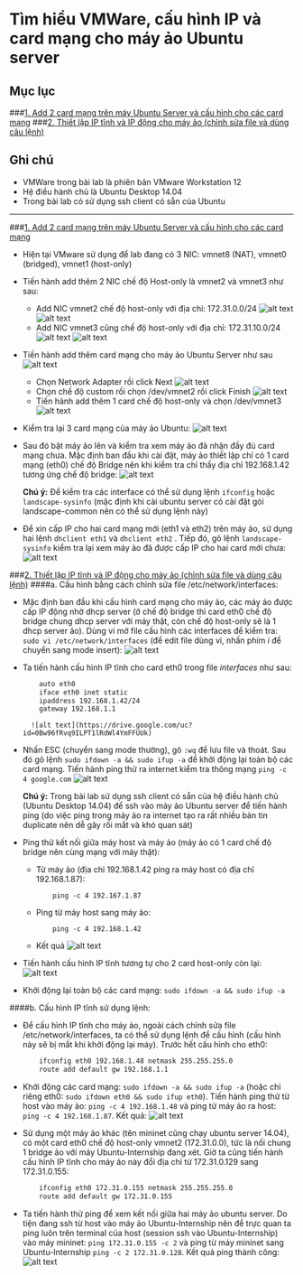 # Tìm hiểu VMWare, cấu hình IP và card mạng cho máy ảo Ubuntu server

## Mục lục
###[1. Add 2 card mạng trên máy Ubuntu Server và cấu hình cho các card mạng](#add_nic)
###[2. Thiết lập IP tĩnh và IP động cho máy ảo (chỉnh sửa file và dùng câu lệnh)](#set_ip)

## Ghi chú
* VMWare trong bài lab là phiên bản VMware Workstation 12
* Hệ điều hành chủ là Ubuntu Desktop 14.04
* Trong bài lab có sử dụng ssh client có sẵn của Ubuntu

---
###[1. Add 2 card mạng trên máy Ubuntu Server và cấu hình cho các card mạng](https://github.com/thaihust/vnpt-cloud-internship/blob/master/041416_Pham-Hong-Thai_Bao-cao-tim-hieu-VMware.md#add_nic)
- Hiện tại VMware sử dụng để lab đang có 3 NIC:  vmnet8 (NAT), vmnet0 (bridged), vmnet1 (host-only)   
- Tiến hành add thêm 2 NIC chế độ Host-only là vmnet2 và vmnet3 như sau:
	+ Add NIC vmnet2 chế độ host-only với địa chỉ: 172.31.0.0/24
		![alt text](https://drive.google.com/uc?id=0Bw96fRvq9ILPX0VkSjc5WTRtYnM)
		![alt text](https://drive.google.com/uc?id=0Bw96fRvq9ILPWjJYTkh2cC02Q2c)
	+ Add NIC vmnet3 cũng chế độ host-only với địa chỉ: 172.31.10.0/24
		![alt text](https://drive.google.com/uc?id=0Bw96fRvq9ILPYU5meUVtTVJKNkk)
		![alt text](https://drive.google.com/uc?id=0Bw96fRvq9ILPRlRiVUoxSW91am8)

- Tiến hành add thêm card mạng cho máy ảo Ubuntu Server như sau
 		![alt text](https://drive.google.com/uc?id=0Bw96fRvq9ILPeVpRMXU1N3FUdjQ)
 	+ Chọn Network Adapter rồi click Next
 		![alt text](https://drive.google.com/uc?id=0Bw96fRvq9ILPYUJxSkJMWHlwcDQ)
 	+ Chọn chế độ custom rồi chọn /dev/vmnet2 rồi click Finish
 		![alt text](https://drive.google.com/uc?id=0Bw96fRvq9ILPWFhJdlNxeVE5TVU)
 	+ Tiến hành add thêm 1 card chế độ host-only và chọn /dev/vmnet3
 		![alt text](https://drive.google.com/uc?id=0Bw96fRvq9ILPM1J2UzFuSnd4akU)
- Kiểm tra lại 3 card mạng của máy ảo Ubuntu:
		![alt text](https://drive.google.com/uc?id=0Bw96fRvq9ILPNmdnYnY5ZldKdG8)
- Sau đó bật máy ảo lên và kiểm tra xem máy ảo đã nhận đầy đủ card mạng chưa. Mặc định ban đầu khi cài đặt, máy ảo thiết lập chỉ có 1 card mạng (eth0) chế độ Bridge nên khi kiểm tra chỉ thấy địa chỉ 192.168.1.42 tương ứng chế độ bridge:
		![alt text](https://drive.google.com/uc?id=0Bw96fRvq9ILPNDJrd0ZFYjJSbDA)

	**Chú ý:**
	Để kiểm tra các interface có thể sử dụng lệnh `ifconfig` hoặc `landscape-sysinfo` (mặc định khi cài ubuntu server có cài đặt gói landscape-common nên có thể sử dụng lệnh này)
- Để xin cấp IP cho hai card mạng mới (eth1 và eth2) trên máy ảo, sử dụng hai lệnh `dhclient eth1` và `dhclient eth2` . Tiếp đó, gõ lệnh `landscape-sysinfo` kiểm tra lại xem máy ảo đã được cấp IP cho hai card mới chưa: 	
		![alt text](https://drive.google.com/uc?id=0Bw96fRvq9ILPQ1ZLRUFUYVVkeEU)

###[2. Thiết lập IP tĩnh và IP động cho máy ảo (chỉnh sửa file và dùng câu lệnh)](https://github.com/thaihust/vnpt-cloud-internship/blob/master/041416_Pham-Hong-Thai_Bao-cao-tim-hieu-VMware.md#set_ip)
####a. Cấu hình bằng cách chỉnh sửa file /etc/network/interfaces:
- Mặc định ban đầu khi cấu hình card mạng cho máy ảo, các máy ảo được cấp IP động nhờ dhcp server (ở chế độ bridge thì card eth0 chế độ bridge chung dhcp server với máy thật, còn chế độ host-only sẽ là 1 dhcp server ảo). Dùng vi mở file cấu hình các interfaces để kiểm tra: `sudo vi /etc/network/interfaces` (để edit file dùng vi, nhấn phím *i* để chuyển sang mode insert):
		![alt text](https://drive.google.com/uc?id=0Bw96fRvq9ILPOHN5ZjdyZWRCNkE)
- Ta tiến hành cấu hình IP tĩnh cho card eth0 trong file *interfaces* như sau:

	```sh
		auto eth0
		iface eth0 inet static
		ipaddress 192.168.1.42/24
		gateway 192.168.1.1
	```
		![alt text](https://drive.google.com/uc?id=0Bw96fRvq9ILPT1lRdWl4YmFFUUk)
- Nhấn ESC (chuyển sang mode thường), gõ `:wq` để lưu file và thoát. Sau đó gõ lệnh `sudo ifdown -a && sudo ifup -a` để khởi động lại toàn bộ các card mạng. Tiến hành ping thử ra internet kiểm tra thông mạng `ping -c 4 google.com`
		![alt text](https://drive.google.com/uc?id=0Bw96fRvq9ILPY0dqTXp0NTVMSEE)

	**Chú ý:**
	Trong bài lab sử dụng ssh client có sẵn của hệ điều hành chủ (Ubuntu Desktop 14.04) để ssh vào máy ảo Ubuntu server để tiến hành ping (do việc ping trong máy ảo ra internet tạo ra rất nhiều bản tin duplicate nên dễ gây rối mắt và khó quan sát)
- Ping thử kết nối giữa máy host và máy ảo (máy ảo có 1 card chế độ bridge nên cùng mạng với máy thật): 
	+ Từ máy ảo (địa chỉ 192.168.1.42 ping ra máy host có địa chỉ 192.168.1.87):
		```
			ping -c 4 192.167.1.87
		```
	+ Ping từ máy host sang máy ảo:
		```
			ping -c 4 192.168.1.42
		```
	+ Kết quả
		![alt text](https://drive.google.com/uc?id=0Bw96fRvq9ILPV2hiclVZN3l6UFE)
- Tiến hành cấu hình IP tĩnh tương tự cho 2 card host-only còn lại:
		![alt text](https://drive.google.com/uc?id=0Bw96fRvq9ILPSE9yUkVRU2Y1akk)
- Khởi động lại toàn bộ các card mạng: `sudo ifdown -a && sudo ifup -a`

####b. Cấu hình IP tĩnh sử dụng lệnh:
- Để cấu hình IP tĩnh cho máy ảo, ngoài cách chỉnh sửa file /etc/network/interfaces, ta có thể sử dụng lệnh để cấu hình (cấu hình này sẽ bị mất khi khởi động lại máy). Trước hết cấu hình cho eth0:

	```sh
		ifconfig eth0 192.168.1.48 netmask 255.255.255.0
		route add default gw 192.168.1.1
	```
- Khởi động các card mạng: `sudo ifdown -a && sudo ifup -a` (hoặc chỉ riêng eth0: `sudo ifdown eth0 && sudo ifup eth0`). Tiến hành ping thử từ host vào máy ảo: `ping -c 4 192.168.1.48` và ping từ máy ảo ra host: `ping -c 4 192.168.1.87`. Kết quả:
		![alt text](https://drive.google.com/uc?id=0Bw96fRvq9ILPV2hiclVZN3l6UFE)

- Sử dụng một máy ảo khác (tên mininet cũng chạy ubuntu server 14.04), có một card eth0 chế độ host-only vmnet2 (172.31.0.0), tức là nối chung 1 bridge ảo với máy Ubuntu-Internship đang xét. Giờ ta cũng tiến hành cấu hình IP tĩnh cho máy ảo này đổi địa chỉ từ 172.31.0.129 sang 172.31.0.155:

	```sh
		ifconfig eth0 172.31.0.155 netmask 255.255.255.0
		route add default gw 172.31.0.155
	```

- Ta tiến hành thử ping để xem kết nối giữa hai máy ảo ubuntu server. Do tiện đang ssh từ host vào máy ảo Ubuntu-Internship nên để trực quan ta ping luôn trên terminal của host (session ssh vào Ubuntu-Internship) vào máy mininet: `ping 172.31.0.155 -c 2` và ping từ máy mininet sang Ubuntu-Internship `ping -c 2 172.31.0.128`. Kết quả ping thành công:
		![alt text](https://drive.google.com/uc?id=0Bw96fRvq9ILPc0dzQl9PZ0M0ZEU)
	



